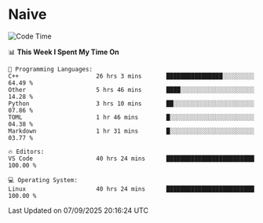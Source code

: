 # Naive
<!-- ## 日拱一卒，功不唐捐 -->
<!-- [![GitHub Streak](https://streak-stats.demolab.com/?user=XiaoXKKK)](https://git.io/streak-stats) -->
<!--START_SECTION:waka-->
![Code Time](http://img.shields.io/badge/Code%20Time-786%20hrs%2028%20mins-blue)

📊 **This Week I Spent My Time On** 

```text
💬 Programming Languages: 
C++                      26 hrs 3 mins       ████████████████░░░░░░░░░   64.49 % 
Other                    5 hrs 46 mins       ████░░░░░░░░░░░░░░░░░░░░░   14.28 % 
Python                   3 hrs 10 mins       ██░░░░░░░░░░░░░░░░░░░░░░░   07.86 % 
TOML                     1 hr 46 mins        █░░░░░░░░░░░░░░░░░░░░░░░░   04.38 % 
Markdown                 1 hr 31 mins        █░░░░░░░░░░░░░░░░░░░░░░░░   03.77 % 

🔥 Editors: 
VS Code                  40 hrs 24 mins      █████████████████████████   100.00 % 

💻 Operating System: 
Linux                    40 hrs 24 mins      █████████████████████████   100.00 % 
```


 Last Updated on 07/09/2025 20:16:24 UTC
<!--END_SECTION:waka-->
